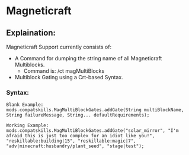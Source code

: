 # Magneticraft

## Explaination:
Magneticraft Support currently consists of:
- A Command for dumping the string name of all Magneticraft Multiblocks.
    - Command is: /ct magMultiBlocks
- Multiblock Gating using a Crt-based Syntax.


### Syntax:
```
Blank Example:
mods.compatskills.MagMultiBlockGates.addGate(String multiBlockName, String failureMessage, String... defaultRequirements);

Working Example:
mods.compatskills.MagMultiBlockGates.addGate("solar_mirror", "I'm afraid this is just too complex for an idiot like you!", "reskillable:building|15", "reskillable:magic|7", "adv|minecraft:husbandry/plant_seed", "stage|test");
```
